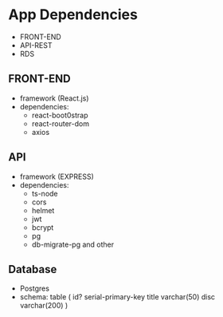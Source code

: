 # App Dependencies

- FRONT-END
- API-REST
- RDS

## FRONT-END

- framework (React.js)
- dependencies:
  - react-boot0strap
  - react-router-dom
  - axios

## API

- framework (EXPRESS)
- dependencies:
  - ts-node
  - cors
  - helmet
  - jwt
  - bcrypt
  - pg
  - db-migrate-pg
    and other

## Database

- Postgres
- schema:
  table (
  id? serial-primary-key
  title varchar(50)
  disc varchar(200) )

